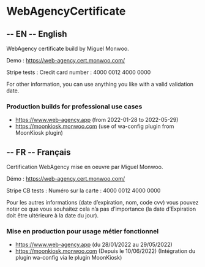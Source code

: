 # WebAgencyCertificate
## -- EN -- English
WebAgency certificate build by Miguel Monwoo.

Demo :
https://web-agency.cert.monwoo.com/

Stripe tests :
Credit card number : 4000 0012 4000 0000

For other information, you can use anything you like with a valid validation date.

### Production builds for professional use cases

- https://www.web-agency.app (from 2022-01-28 to 2022-05-29)
- https://moonkiosk.monwoo.com (use of wa-config plugin from MoonKiosk plugin)


## -- FR -- Français
Certification WebAgency mise en oeuvre par Miguel Monwoo.

Démo :
https://web-agency.cert.monwoo.com/

Stripe CB tests :
Numéro sur la carte : 4000 0012 4000 0000

Pour les autres informations (date d’expiration, nom, code cvv) vous pouvez noter ce que vous souhaitez cela n’a pas d’importance (la date d’Expiration doit être ultérieure à la date du jour).


### Mise en production pour usage métier fonctionnel

- https://www.web-agency.app (du 28/01/2022 au 29/05/2022)
- https://moonkiosk.monwoo.com (Depuis le 10/06/2022) (Intégration du plugin wa-config via le plugin MoonKiosk)